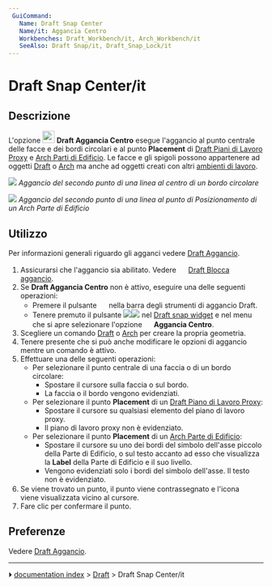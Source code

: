```yaml
---
 GuiCommand:
   Name: Draft Snap Center
   Name/it: Aggancia Centro
   Workbenches: Draft_Workbench/it, Arch_Workbench/it
   SeeAlso: Draft Snap/it, Draft_Snap_Lock/it
---
```


# Draft Snap Center/it



## Descrizione

L\'opzione <img alt="" src=images/Draft_Snap_Center.svg  style="width:24px;"> **Draft Aggancia Centro** esegue l\'aggancio al punto centrale delle facce e dei bordi circolari e al punto **Placement** di [Draft Piani di Lavoro Proxy](Draft_WorkingPlaneProxy/it.md) e [Arch Parti di Edificio](Arch_BuildingPart/it.md). Le facce e gli spigoli possono appartenere ad oggetti [Draft](Draft_Workbench/it.md) o [Arch](Arch_Workbench/it.md) ma anche ad oggetti creati con altri [ambienti di lavoro](Workbenches/it.md).

![](images/Draft_Snap_Center_example_arc.png ) 
*Aggancio del secondo punto di una linea al centro di un bordo circolare*

![](images/Draft_Snap_Center_example_buildingpart.png ) 
*Aggancio del secondo punto di una linea al punto di Posizionamento di un Arch Parte di Edificio*



## Utilizzo

Per informazioni generali riguardo gli agganci vedere [Draft Aggancio](Draft_Snap/it.md).

1.  Assicurarsi che l\'aggancio sia abilitato. Vedere <img alt="" src=images/Draft_Snap_Lock.svg  style="width:16px;"> [Draft Blocca aggancio](Draft_Snap_Lock.md).
2.  Se **Draft Aggancia Centro** non è attivo, eseguire una delle seguenti operazioni:
    -   Premere il pulsante **<img src="images/Draft_Snap_Center.svg" width=16px>** nella barra degli strumenti di aggancio Draft.
    -   Tenere premuto il pulsante **<img src="images/Draft_Snap_Lock.svg" width=x16px><img src="images/Toolbar_flyout_arrow.svg" width=x16px>** nel [Draft snap widget](Draft_snap_widget/it.md) e nel menu che si apre selezionare l\'opzione **<img src="images/Draft_Snap_Center.svg" width=16px> Aggancia Centro**.
3.  Scegliere un comando [Draft](Draft_Workbench/it.md) o [Arch](Arch_Workbench/it.md) per creare la propria geometria.
4.  Tenere presente che si può anche modificare le opzioni di aggancio mentre un comando è attivo.
5.  Effettuare una delle seguenti operazioni:
    -   Per selezionare il punto centrale di una faccia o di un bordo circolare:
        -   Spostare il cursore sulla faccia o sul bordo.
        -   La faccia o il bordo vengono evidenziati.
    -   Per selezionare il punto **Placement** di un [Draft Piano di Lavoro Proxy](Draft_WorkingPlaneProxy/it.md):
        -   Spostare il cursore su qualsiasi elemento del piano di lavoro proxy.
        -   Il piano di lavoro proxy non è evidenziato.
    -   Per selezionare il punto **Placement** di un [Arch Parte di Edificio](Arch_BuildingPart/it.md):
        -   Spostare il cursore su uno dei bordi del simbolo dell\'asse piccolo della Parte di Edificio, o sul testo accanto ad esso che visualizza la **Label** della Parte di Edificio e il suo livello.
        -   Vengono evidenziati solo i bordi del simbolo dell\'asse. Il testo non è evidenziato.
6.  Se viene trovato un punto, il punto viene contrassegnato e l\'icona <img alt="" src=images/Draft_Snap_Center.svg  style="width:16px;"> viene visualizzata vicino al cursore.
7.  Fare clic per confermare il punto.



## Preferenze

Vedere [Draft Aggancio](Draft_Snap/it#Preferenze.md).



---
⏵ [documentation index](../README.md) > [Draft](Draft_Workbench.md) > Draft Snap Center/it
